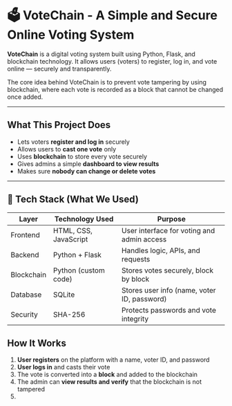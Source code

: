 # 🗳 VoteChain - A Simple and Secure Online Voting System

**VoteChain** is a digital voting system built using Python, Flask, and blockchain technology. It allows users (voters) to register, log in, and vote online — securely and transparently.

The core idea behind VoteChain is to prevent vote tampering by using blockchain, where each vote is recorded as a block that cannot be changed once added.

---

##  What This Project Does

-  Lets voters **register and log in** securely  
-  Allows users to **cast one vote** only  
-  Uses **blockchain** to store every vote securely  
-  Gives admins a simple **dashboard to view results**  
-  Makes sure **nobody can change or delete votes**

---

## 🔧 Tech Stack (What We Used)

| Layer       | Technology Used       | Purpose                                      |
|------------|------------------------|----------------------------------------------|
| Frontend   | HTML, CSS, JavaScript  | User interface for voting and admin access   |
| Backend    | Python + Flask         | Handles logic, APIs, and requests            |
| Blockchain | Python (custom code)   | Stores votes securely, block by block        |
| Database   | SQLite                 | Stores user info (name, voter ID, password)  |
| Security   | SHA-256                | Protects passwords and vote integrity        |

##  How It Works

1. **User registers** on the platform with a name, voter ID, and password  
2. **User logs in** and casts their vote  
3. The vote is converted into a **block** and added to the blockchain  
4. The admin can **view results and verify** that the blockchain is not tampered
5. 
